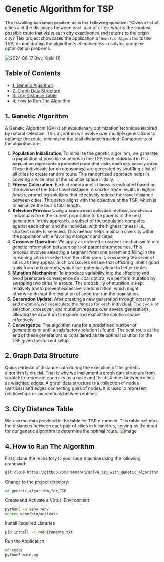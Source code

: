 # Genetic Algorithm for TSP
The travelling salesman problem asks the following question: "Given a list of cities and the distances between each pair of cities, what is the shortest possible route that visits each city exactlyonce and returns to the origin city?
This project showcases the application of `Genetic Algorithm` to the TSP, demonstrating the algorithm's effectiveness in solving complex optimization problems. 

![2024_06_17_0wv_Kleki (1)](https://github.com/PeymanKh/genetic_algorithm_for_TSP/assets/118134658/31aa6adf-d047-4b82-86a3-9c0f1a7fc0b6)


## Table of Contents
- [1. Genetic Algorithm](#GA)
- [2. Graph Data Structure](#graph)
- [3. City Distance Table](#data)
- [4. How to Run The Algorithm](#algorithm)




<a name="GA"></a>
## 1. Genetic Algorithm
A Genetic Algorithm (GA) is an evolutionary optimization technique inspired by natural selection. This algorithm will evolve over multiple generations to optimize the route, minimizing the total distance traveled. Components of the algorithm are:
1. **Population Initialization**: To initialize the genetic algorithm, we generate a population of possible solutions to the TSP. Each individual in this population represents a potential route that visits each city exactly once. These individuals (or chromosomes) are generated by shuffling a list of all cities to create random tours. This randomized approach helps in covering a wide area of the solution space initially.
2. **Fitness Calculation**: Each chromosome's fitness is evaluated based on the inverse of the total travel distance. A *shorter* route results in *higher fitness*, promoting solutions that effectively reduce the travel distance between cities. This setup aligns with the objective of the TSP, which is to minimize the tour's total length.
3. **Selection Process**: Using a tournament selection method, we choose individuals from the current population to be parents of the next generation. In this approach, a subset of the population competes against each other, and the individual with the highest fitness (i.e., shortest route) is selected. This method helps maintain diversity within the population while favoring stronger candidates.
4. **Crossover Operation**: We apply an ordered crossover mechanism to mix genetic information between pairs of parent chromosomes. This process involves selecting a segment from one parent and filling in the remaining cities in order from the other parent, preserving the order of cities as they appear. Such crossovers ensure that offspring inherit good traits from both parents, which can potentially lead to better routes.
5. **Mutation Mechanism**: To introduce variability into the offspring and avoid premature convergence on local optima, we perform mutation by swapping two cities in a route. The probability of mutation is kept relatively low to prevent excessive randomization, which might otherwise disrupt the evolution of good traits in the population.
6. **Generation Update**: After creating a new generation through crossover and mutation, we recalculate the fitness for each individual. The cycle of selection, crossover, and mutation repeats over several generations, allowing the algorithm to explore and exploit the solution space effectively.
7. **Convergence**: The algorithm runs for a predefined number of generations or until a satisfactory solution is found. The best route at the end of these generations is considered as the optimal solution for the TSP given the current setup.


<a name="graph"></a>
## 2. Graph Data Structure
Quick retrieval of distance data during the execution of the genetic algorithm is crucial. That is why we implement a graph data structure from scratch to represent each city as a node and the distances between cities as weighted edges. A graph data structure is a collection of nodes (vertices) and edges connecting pairs of nodes. It is used to represent relationships or connections between entities.

<a name="data"></a>
## 3. City Distance Table
We use the data provided in the table for TSP distances. This table includes the distances between each pair of cities in kilometres, serving as the input for our genetic algorithm to determine the optimal route.
![image](https://github.com/PeymanKh/genetic_algorithm_for_TSP/assets/118134658/117ad31e-688b-4480-afff-0ccefe37d746)

<a name="algorithm"></a>
## 4. How to Run The Algorithm

First, clone the repository to your local machine using the following command:
```bash
git clone https://github.com/PeymanKh/solve_tsp_with_genetic_algorithm.git
```

Change to the project directory:
```bash
cd genetic_algorithm_for_TSP
```

Create and Activate a Virtual Environment
```bash
python3 -m venv venv
source venv/bin/activate
```

Install Required Libraries
```bash
pip install -r requirements.txt
```

Run the Application
```bash
cd codes
python3 main.py
```



